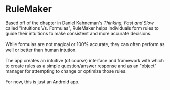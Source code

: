 # RuleMaker
Based off of the chapter in Daniel Kahneman's <i>Thinking, Fast and Slow</i> called "Intuitions Vs. Formulas", RuleMaker helps individuals form rules to guide their intuitions to make consistent and more accurate decisions.<br></br> 
While formulas are not magical or 100% accurate, they can often perform as well or better than human intution.<br></br> 
The app creates an intuitive (of course) interface and framework with which to create rules as a simple question/answer response and as an "object" manager for attempting to change or optimize those rules.<br></br> 
For now, this is just an Android app.
